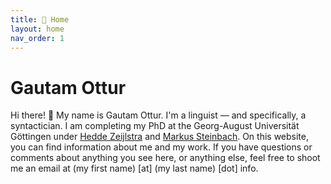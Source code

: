 ```yaml
---
title: 🏡 Home
layout: home
nav_order: 1
---
```


# Gautam Ottur

Hi there! 👋 My name is Gautam Ottur. I'm a linguist — and specifically, a syntactician. I am completing my PhD at the Georg-August Universität Göttingen under [Hedde Zeijlstra](https://www.heddezeijlstra.org/) and [Markus Steinbach](http://www.markus-steinbach.de/). On this website, you can find information about me and my work. If you have questions or comments about anything you see here, or anything else, feel free to shoot me an email at (my first name) [at] (my last name) [dot] info.

